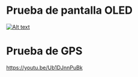 # Prueba de pantalla OLED

[![Alt text](https://img.youtube.com/vi/nZLUbBFdyYU/0.jpg)](https://youtu.be/nZLUbBFdyYU)

# Prueba de GPS

https://youtu.be/Ub1DJnnPuBk